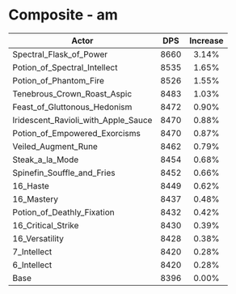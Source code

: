 # Composite - am
| Actor | DPS | Increase |
|---|:---:|:---:|
|Spectral_Flask_of_Power|8660|3.14%|
|Potion_of_Spectral_Intellect|8535|1.65%|
|Potion_of_Phantom_Fire|8526|1.55%|
|Tenebrous_Crown_Roast_Aspic|8483|1.03%|
|Feast_of_Gluttonous_Hedonism|8472|0.90%|
|Iridescent_Ravioli_with_Apple_Sauce|8470|0.88%|
|Potion_of_Empowered_Exorcisms|8470|0.87%|
|Veiled_Augment_Rune|8462|0.79%|
|Steak_a_la_Mode|8454|0.68%|
|Spinefin_Souffle_and_Fries|8452|0.66%|
|16_Haste|8449|0.62%|
|16_Mastery|8437|0.48%|
|Potion_of_Deathly_Fixation|8432|0.42%|
|16_Critical_Strike|8430|0.39%|
|16_Versatility|8428|0.38%|
|7_Intellect|8420|0.28%|
|6_Intellect|8420|0.28%|
|Base|8396|0.00%|

